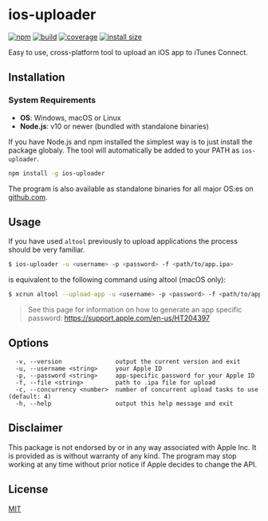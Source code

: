 # ios-uploader

[![npm](https://img.shields.io/npm/v/ios-uploader.svg?style=flat-square)](https://www.npmjs.org/package/ios-uploader)
[![build](https://img.shields.io/travis/simonnilsson/ios-uploader/master.svg?style=flat-square)](https://travis-ci.org/simonnilsson/ios-uploader)
[![coverage](https://coveralls.io/repos/github/simonnilsson/ios-uploader/badge.svg?branch=master)](https://coveralls.io/github/simonnilsson/ios-uploader?branch=master)
[![install size](https://packagephobia.com/badge?p=ios-uploader)](https://packagephobia.com/result?p=ios-uploader)

Easy to use, cross-platform tool to upload an iOS app to iTunes Connect.

## Installation

### System Requirements
* **OS**: Windows, macOS or Linux
* **Node.js**: v10 or newer (bundled with standalone binaries)

If you have Node.js and npm installed the simplest way is to just install the package globaly. The tool will automatically be added to your PATH as `ios-uploader`.

```sh
npm install -g ios-uploader
```

The program is also available as standalone binaries for all major OS:es on [github.com](https://github.com/simonnilsson/ios-uploader/releases).

## Usage

If you have used `altool` previously to upload applications the process should be very familiar.

```sh
$ ios-uploader -u <username> -p <password> -f <path/to/app.ipa>
```

is equivalent to the following command using altool (macOS only):

```sh
$ xcrun altool --upload-app -u <username> -p <password> -f <path/to/app.ipa>
```

> See this page for information on how to generate an app specific password: https://support.apple.com/en-us/HT204397

## Options

```
  -v, --version               output the current version and exit
  -u, --username <string>     your Apple ID
  -p, --password <string>     app-specific password for your Apple ID
  -f, --file <string>         path to .ipa file for upload
  -c, --concurrency <number>  number of concurrent upload tasks to use (default: 4)
  -h, --help                  output this help message and exit
```

## Disclaimer

This package is not endorsed by or in any way associated with Apple Inc. It is provided as is without warranty of any kind. The program may stop working at any time without prior notice if Apple decides to change the API.

## License

[MIT](LICENSE)